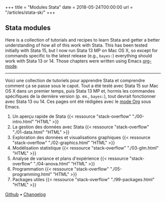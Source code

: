 +++
title = "Modules Stata"
date = 2018-05-24T00:00:00
url = "/articles/stata-sk/"
+++

## Stata modules 

Here is a collection of tutorials and recipes to learn Stata and getter a better understanding of how all of this work with Stata. This has been tested initially with Stata 15, but I now run Stata 13 MP on Mac OS X, so except for commands specific to the latest release (e.g., `bayes:`) everything should work with Stata 13 or 14. Those chapters were written using Emacs [org-mode](https://orgmode.org).

-----

Voici une collection de tutoriels pour apprendre Stata et comprendre comment ça se passe sous le capot. Tout a été testé avec Stata 15 sur Mac OS X dans un premier temps, puis Stata 13 MP et, hormis les commandes spécifiques de la dernière version (p. ex., `bayes:`), tout devrait fonctionner avec Stata 13 ou 14. Ces pages ont été rédigées avec le [mode Org](https://orgmode.org) sous Emacs.

1. Un aperçu rapide de Stata {{< ressource "stack-overflow" "./00-intro.html" "HTML" >}}
2. La gestion des données avec Stata {{< ressource "stack-overflow" "./01-data.html" "HTML" >}}
3. Exploration des données et visualisations graphiques {{< ressource "stack-overflow" "./02-graphics.html" "HTML" >}}
4. Modélisation statistique {{< ressource "stack-overflow" "./03-glm.html" "HTML" >}}
5. Analyse de variance et plans d'expérience {{< ressource "stack-overflow" "./04-anova.html" "HTML" >}}
6. Programmation {{< ressource "stack-overflow" "./05-programming.html" "HTML" >}}
7. Packages utiles {{< ressource "stack-overflow" "./99-packages.html" "HTML" >}}


[Github](https://github.com/even4void/stata-sk) • [Changelog](./history.txt)
